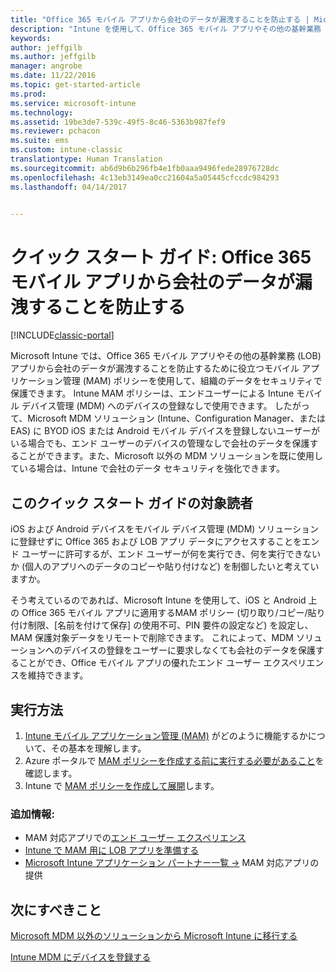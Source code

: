 ```yaml
---
title: "Office 365 モバイル アプリから会社のデータが漏洩することを防止する | Microsoft Docs"
description: "Intune を使用して、Office 365 モバイル アプリやその他の基幹業務 (LOB) アプリから会社のデータが漏洩することを防止するために役立つモバイル アプリ管理 (MAM) ポリシーを使用して、組織のデータをセキュリティで保護できます。"
keywords: 
author: jeffgilb
ms.author: jeffgilb
manager: angrobe
ms.date: 11/22/2016
ms.topic: get-started-article
ms.prod: 
ms.service: microsoft-intune
ms.technology: 
ms.assetid: 19be3de7-539c-49f5-8c46-5363b987fef9
ms.reviewer: pchacon
ms.suite: ems
ms.custom: intune-classic
translationtype: Human Translation
ms.sourcegitcommit: ab6d9b6b296fb4e1fb0aaa9496fede28976728dc
ms.openlocfilehash: 4c13eb3149ea0cc21604a5a05445cfccdc984293
ms.lasthandoff: 04/14/2017


---
```


# <a name="quick-start-guide-prevent-company-data-leaks-from-office-365-mobile-apps"></a>クイック スタート ガイド: Office 365 モバイル アプリから会社のデータが漏洩することを防止する

[!INCLUDE[classic-portal](../includes/classic-portal.md)]

Microsoft Intune では、Office 365 モバイル アプリやその他の基幹業務 (LOB) アプリから会社のデータが漏洩することを防止するために役立つモバイル アプリケーション管理 (MAM) ポリシーを使用して、組織のデータをセキュリティで保護できます。 Intune MAM ポリシーは、エンドユーザーによる Intune モバイル デバイス管理 (MDM) へのデバイスの登録なしで使用できます。 したがって、Microsoft MDM ソリューション (Intune、Configuration Manager、または EAS) に BYOD iOS または Android モバイル デバイスを登録しないユーザーがいる場合でも、エンド ユーザーのデバイスの管理なしで会社のデータを保護することができます。また、Microsoft 以外の MDM ソリューションを既に使用している場合は、Intune で会社のデータ セキュリティを強化できます。   

## <a name="is-this-quick-start-guide-right-for-me"></a>このクイック スタート ガイドの対象読者
iOS および Android デバイスをモバイル デバイス管理 (MDM) ソリューションに登録せずに Office 365 および LOB アプリ データにアクセスすることをエンド ユーザーに許可するが、エンド ユーザーが何を実行でき、何を実行できないか (個人のアプリへのデータのコピーや貼り付けなど) を制御したいと考えていますか。

そう考えているのであれば、Microsoft Intune を使用して、iOS と Android 上の Office 365 モバイル アプリに適用するMAM ポリシー (切り取り/コピー/貼り付け制限、[名前を付けて保存] の使用不可、PIN 要件の設定など) を設定し、MAM 保護対象データをリモートで削除できます。  これによって、MDM ソリューションへのデバイスの登録をユーザーに要求しなくても会社のデータを保護することができ、Office モバイル アプリの優れたエンド ユーザー エクスペリエンスを維持できます。

## <a name="how-do-i-do-it"></a>実行方法
1.    [Intune モバイル アプリケーション管理 (MAM)](/intune/deploy-use/protect-app-data-using-mobile-app-management-policies-with-microsoft-intune) がどのように機能するかについて、その基本を理解します。
2.    Azure ポータルで [MAM ポリシーを作成する前に実行する必要があること](/intune/deploy-use/get-ready-to-configure-mobile-app-management-policies-with-microsoft-intune)を確認します。
3.    Intune で [MAM ポリシーを作成して展開](/intune/deploy-use/get-ready-to-configure-mobile-app-management-policies-with-microsoft-intune)します。

### <a name="additional-information"></a>追加情報:
- MAM 対応アプリでの[エンド ユーザー エクスペリエンス](/intune/deploy-use/end-user-experience-for-mam-enabled-apps-with-microsoft-intune)
- [Intune で MAM 用に LOB アプリを準備する](/intune/deploy-use/decide-how-to-prepare-apps-for-mobile-application-management-with-microsoft-intune)
- <a href="https://www.microsoft.com/cloud-platform/microsoft-intune-partners" target="_blank"> Microsoft Intune アプリケーション パートナー一覧 &rarr;</a> MAM 対応アプリの提供

## <a name="what-should-i-do-next"></a>次にすべきこと
[Microsoft MDM 以外のソリューションから Microsoft Intune に移行する](/intune/deploy-use/migrate-to-intune)

[Intune MDM にデバイスを登録する](/intune/deploy-use/enroll-devices-in-microsoft-intune)


